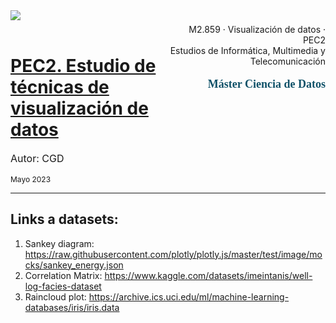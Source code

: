 <div style="width: 100%; clear: both;">
<div style="float: left; width: 50%;">
<img src="http://www.uoc.edu/portal/_resources/common/imatges/marca_UOC/UOC_Masterbrand.jpg" align="left">
</div>
<div style="float: right; width: 50%;">
<p style="margin: 0; padding-top: 22px; text-align:right;">  M2.859 · Visualización de datos · PEC2</p>
<p style="margin: 0; text-align:right; padding-button: 100px;">  Estudios de Informática, Multimedia y Telecomunicación</p>
<p style='color: #105269; font-size: 18px; text-align:right; font-family: verdana'><b>  Máster Ciencia de Datos</b></p>
</div>
<div style="width:100%;">&nbsp;</div>

# <b><u> PEC2. Estudio de técnicas de visualización de datos </b></u>

<p style='font-size:16px;'>
  Autor: CGD <br> </p>
<p style='font-size:12px;'>      
  Mayo 2023 </p>
<hr>


## <b> Links a datasets: </b>

1. Sankey diagram: https://raw.githubusercontent.com/plotly/plotly.js/master/test/image/mocks/sankey_energy.json
2. Correlation Matrix: https://www.kaggle.com/datasets/imeintanis/well-log-facies-dataset
2. Raincloud plot: https://archive.ics.uci.edu/ml/machine-learning-databases/iris/iris.data
